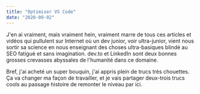 ```yaml
---
title: "Optimiser VS Code"
date: "2020-09-02"
---
```


J'en ai vraiment, mais vraiment hein, vraiment marre de tous ces articles et vidéos qui pullulent sur Internet où un dev junior, voir ultra-junior, vient nous sortir sa science en nous enseignant des choses ultra-basiques blindé au SEO fatigué et sans imagination. dev.to et LinkedIn sont deux bonnes grosses crevasses abyssales de l'humanité dans ce domaine.

Bref, j'ai acheté un super bouquin, j'ai appris plein de trucs très chouettes. Ça va changer ma façon de travailler, et je vais partager deux-trois trucs cools au passage histoire de remonter le niveau par ici.
